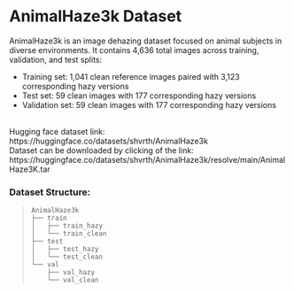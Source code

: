 # AnimalHaze3k Dataset

AnimalHaze3k is an image dehazing dataset focused on animal subjects in diverse environments. It contains 4,636 total images across training, validation, and test splits:<br/>
* Training set: 1,041 clean reference images paired with 3,123 corresponding hazy versions<br/>
* Test set: 59 clean images with 177 corresponding hazy versions<br/>
* Validation set: 59 clean images with 177 corresponding hazy versions
<br/>
Hugging face dataset link: https://huggingface.co/datasets/shvrth/AnimalHaze3k <br/>
Dataset can be downloaded by clicking of the link: https://huggingface.co/datasets/shvrth/AnimalHaze3k/resolve/main/AnimalHaze3K.tar

### Dataset Structure:
> ```
> AnimalHaze3k
> ├── train
> │   ├── train_hazy
> │   └── train_clean
> ├── test
> │   ├── test_hazy
> │   └── test_clean
> └── val
>     ├── val_hazy
>     └── val_clean
> ```

